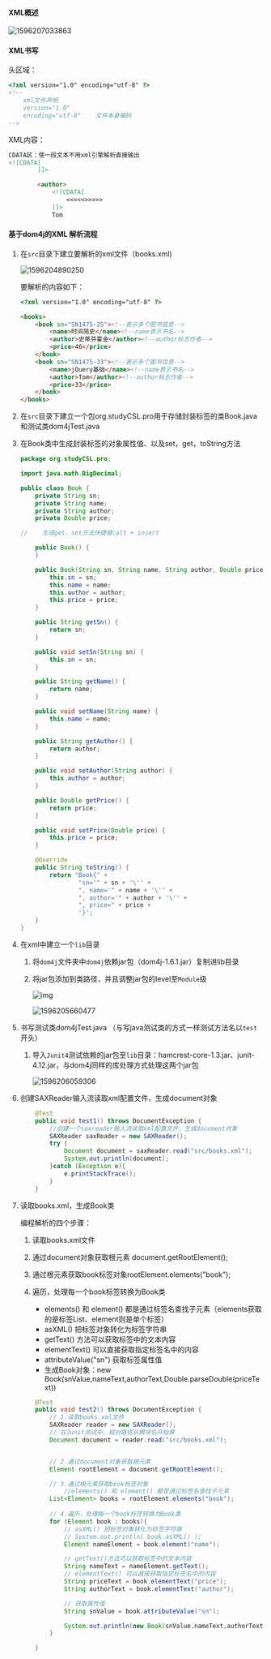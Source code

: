 #### XML概述

![1596207033863](C:\Users\maxcs\AppData\Roaming\Typora\typora-user-images\1596207033863.png)

#### XML书写

头区域：

~~~html
<?xml version="1.0" encoding="utf-8" ?>
<!--
    xml文件声明
    version="1.0"
    encoding="utf-8"    文件本身编码
-->
~~~

XML内容：

```html
CDATA区：使一段文本不用xml引擎解析直接输出
<![CDATA[
        ]]>
```
~~~html
        <author>
            <![CDATA[
                <<<<<>>>>>
            ]]>
            Tom
~~~

#### 基于dom4j的XML 解析流程

1. 在`src`目录下建立要解析的xml文件（books.xml)

   ![1596204890250](C:\Users\maxcs\AppData\Roaming\Typora\typora-user-images\1596204890250.png)

   要解析的内容如下：

   ~~~html
   <?xml version="1.0" encoding="utf-8" ?>
   
   <books>
       <book sn="SN1475-25"><!--表示多个图书信息-->
           <name>时间简史</name><!--name表示书名-->
           <author>史蒂芬霍金</author><!--author标志作者-->
           <price>46</price>
       </book>
       <book sn="SN1475-33"><!--表示多个图书信息-->
           <name>jQuery基础</name><!--name表示书名-->
           <author>Tom</author><!--author标志作者-->
           <price>33</price>
       </book>
   </books>
   ~~~

2. 在`src`目录下建立一个包org.studyCSL.pro用于存储封装标签的类Book.java和测试类dom4jTest.java

3. 在Book类中生成封装标签的对象属性值、以及set，get，toString方法

   ~~~java
   package org.studyCSL.pro;
   
   import java.math.BigDecimal;
   
   public class Book {
       private String sn;
       private String name;
       private String author;
       private Double price;
   
   //    生成get、set方法快捷键:alt + insert
   
       public Book() {
       }
   
       public Book(String sn, String name, String author, Double price) {
           this.sn = sn;
           this.name = name;
           this.author = author;
           this.price = price;
       }
   
       public String getSn() {
           return sn;
       }
   
       public void setSn(String sn) {
           this.sn = sn;
       }
   
       public String getName() {
           return name;
       }
   
       public void setName(String name) {
           this.name = name;
       }
   
       public String getAuthor() {
           return author;
       }
   
       public void setAuthor(String author) {
           this.author = author;
       }
   
       public Double getPrice() {
           return price;
       }
   
       public void setPrice(Double price) {
           this.price = price;
       }
   
       @Override
       public String toString() {
           return "Book{" +
                   "sn='" + sn + '\'' +
                   ", name='" + name + '\'' +
                   ", author='" + author + '\'' +
                   ", price=" + price +
                   '}';
       }
   }
   
   ~~~

   

4. 在xml中建立一个`lib`目录

   1. 将`dom4j`文件夹中`dom4j`依赖jar包（dom4j-1.6.1.jar）复制进lib目录

   2. 将jar包添加到类路径，并且调整jar包的level至`Module`级

      ![img](file://C:/Users/maxcs/AppData/Roaming/Typora/typora-user-images/1596205461284.png?lastModify=1596205659)

      

      ![1596205660477](file://C:/Users/maxcs/AppData/Roaming/Typora/typora-user-images/1596205660477.png?lastModify=1596205659)

      

5. 书写测试类dom4jTest.java （与写java测试类的方式一样测试方法名以`test`开头）

   1. 导入`Junit4`测试依赖的jar包至`lib`目录：hamcrest-core-1.3.jar、junit-4.12.jar，与dom4j同样的库处理方式处理这两个jar包

      ![1596206059306](C:\Users\maxcs\AppData\Roaming\Typora\typora-user-images\1596206059306.png)

6. 创建SAXReader输入流读取xml配置文件，生成document对象

   ~~~java
       @Test
       public void test1() throws DocumentException {
           //创建一个saxreader输入流读取xml配置文件，生成document对象
           SAXReader saxReader = new SAXReader();
           try {
               Document document = saxReader.read("src/books.xml");
               System.out.println(document);
           }catch (Exception e){
               e.printStackTrace();
           }
       }
   ~~~

7. 读取books.xml，生成Book类

   编程解析的四个步骤：

   1. 读取books.xml文件

   2. 通过document对象获取根元素 document.getRootElement();

   3. 通过根元素获取book标签对象rootElement.elements("book");

   4. 遍历，处理每一个book标签转换为Book类

      - elements() 和 element() 都是通过标签名查找子元素（elements获取的是标签List、element则是单个标签）
      - asXML()                         把标签对象转化为标签字符串
      - getText()                        方法可以获取标签中的文本内容
      - elementText()                可以直接获取指定标签名中的内容
      - attributeValue("sn")       获取标签属性值
      - 生成Book对象：new Book(snValue,nameText,authorText,Double.parseDouble(priceText))

      

   ~~~java
       @Test
       public void test2() throws DocumentException {
           // 1.读取books.xml文件
           SAXReader reader = new SAXReader();
           // 在Junit测试中，相对路径从模块名开始算
           Document document = reader.read("src/books.xml");
   
   
           // 2.通过document对象获取根元素
           Element rootElement = document.getRootElement();
   
           // 3.通过根元素获取book标签对象
               //elements() 和 element() 都是通过标签名查找子元素
           List<Element> books = rootElement.elements("book");
           
           // 4.遍历，处理每一个book标签转换为Book类
           for (Element book : books){
               // asXML() 把标签对象转化为标签字符串
               // System.out.println( book.asXML() );
               Element nameElement = book.element("name");
   
               // getText()方法可以获取标签中的文本内容
               String nameText = nameElement.getText();
               // elementText() 可以直接获取指定标签名中的内容
               String priceText = book.elementText("price");
               String authorText = book.elementText("author");
   
               // 获取属性值
               String snValue = book.attributeValue("sn");
   
               System.out.println(new Book(snValue,nameText,authorText,Double.parseDouble(priceText)));
           }
   
       }
   ~~~

   









